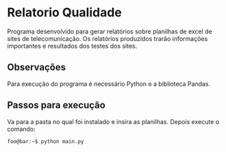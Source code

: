 # Relatorio Qualidade
Programa desenvolvido para gerar relatórios sobre planilhas de excel de sites de telecomunicação. Os relatórios produzidos trarão informações importantes e resultados dos testes dos sites.

## Observações
Para execução do programa é necessário Python e a biblioteca Pandas.

## Passos para execução

Va para a pasta no qual foi instalado e insira as planilhas. Depois execute o comando: 
```console
foo@bar:~$ python main.py
```
